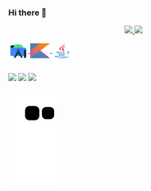 ### Hi there 👋

<div align="center">
  <a href="https://github.com/umvini">
  <img height="180em" src="https://github-readme-stats.vercel.app/api?username=umvini&show_icons=true&theme=dark&include_all_commits=true&count_private=true"/>
  <img height="180em" src="https://github-readme-stats.vercel.app/api/top-langs/?username=umvini&layout=compact&langs_count=7&theme=dark"/>
</div>
  
<div style="display: inline_block"><br>
  <img align="center" alt="Vini-As" height="30" width="40" src="https://raw.githubusercontent.com/devicons/devicon/master/icons/androidstudio/androidstudio-original.svg">
  <img align="center" alt="Vini-Kt" height="30" width="40" src="https://raw.githubusercontent.com/devicons/devicon/master/icons/kotlin/kotlin-original.svg">
  <img align="center" alt="Vini-Jv" height="30" width="40" src="https://raw.githubusercontent.com/devicons/devicon/master/icons/java/java-original.svg">
</div>

##
  
<div> 
  <a href="https://instagram.com/umvini" target="_blank"><img src="https://img.shields.io/badge/-Instagram-%23E4405F?style=for-the-badge&logo=instagram&logoColor=white" target="_blank"></a>
  <a href = "mailto:viniciusr258@outlook.com"><img src="https://img.shields.io/badge/-Outlook-%23333?style=for-the-badge&logo=Microsoft&logoColor=white" target="_blank"></a>
  <a href="https://www.linkedin.com/in/umvini/" target="_blank"><img src="https://img.shields.io/badge/-LinkedIn-%230077B5?style=for-the-badge&logo=linkedin&logoColor=white" target="_blank"></a> 
 
  ![Snake animation](https://github.com/rafaballerini/rafaballerini/blob/output/github-contribution-grid-snake.svg)
 
</div>
